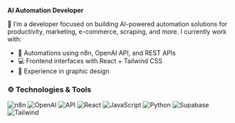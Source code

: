<p>
  <b>AI Automation Developer</b>
</p>

🎯  I’m a developer focused on building AI-powered automation solutions for productivity, marketing, e-commerce, scraping, and more. I currently work with:
- 🔧 Automations using n8n, OpenAI API, and REST APIs
- 💻 Frontend interfaces with React + Tailwind CSS
- 🎨 Experience in graphic design

### ⚙️ Technologies & Tools

![n8n](https://img.shields.io/badge/n8n-000000?style=for-the-badge&logo=n8n&logoColor=white)
![OpenAI](https://img.shields.io/badge/OpenAI-000000?style=for-the-badge&logo=openai&logoColor=white)
![API](https://img.shields.io/badge/API-000000?style=for-the-badge&logo=swagger&logoColor=white)
![React](https://img.shields.io/badge/React-000000?style=for-the-badge&logo=react&logoColor=white)
![JavaScript](https://img.shields.io/badge/JavaScript-000000?style=for-the-badge&logo=javascript&logoColor=white)
![Python](https://img.shields.io/badge/Python-000000?style=for-the-badge&logo=python&logoColor=white)
![Supabase](https://img.shields.io/badge/Supabase-000000?style=for-the-badge&logo=supabase&logoColor=white)
![Tailwind](https://img.shields.io/badge/Tailwind-000000?style=for-the-badge&logo=tailwindcss&logoColor=white)
